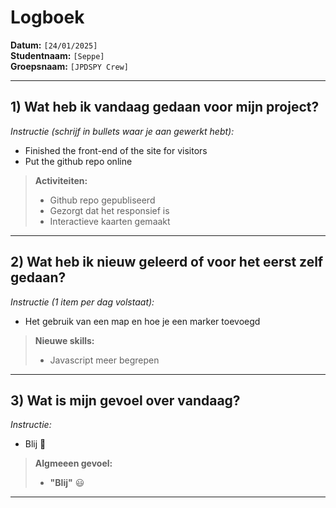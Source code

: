 # Logboek

**Datum:** `[24/01/2025]`  
**Studentnaam:** `[Seppe]`  
**Groepsnaam:** `[JPDSPY Crew]`

---

## 1) Wat heb ik vandaag gedaan voor mijn project?

_Instructie (schrijf in bullets waar je aan gewerkt hebt):_

- Finished the front-end of the site for visitors
- Put the github repo online

> **Activiteiten:**
>
> - Github repo gepubliseerd
> - Gezorgt dat het responsief is
> - Interactieve kaarten gemaakt
---

## 2) Wat heb ik nieuw geleerd of voor het eerst zelf gedaan?

_Instructie (1 item per dag volstaat):_

- Het gebruik van een map en hoe je een marker toevoegd

> **Nieuwe skills:**
>
> - Javascript meer begrepen

---

## 3) Wat is mijn gevoel over vandaag?

_Instructie:_

- Blij 🙂

> **Algmeeen gevoel:**
>
> - **"Blij"** :smiley:

---
